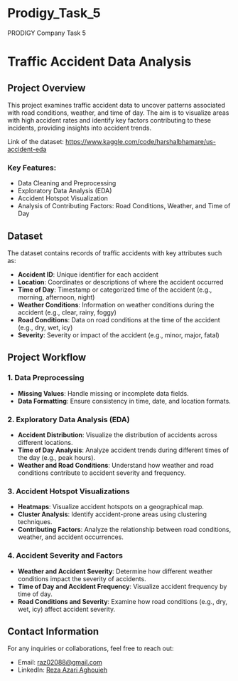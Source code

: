 # Prodigy_Task_5
PRODIGY Company Task 5

# Traffic Accident Data Analysis

## Project Overview

This project examines traffic accident data to uncover patterns associated with road conditions, weather, and time of day. The aim is to visualize areas with high accident rates and identify key factors contributing to these incidents, providing insights into accident trends.

Link of the dataset: https://www.kaggle.com/code/harshalbhamare/us-accident-eda

### Key Features:
- Data Cleaning and Preprocessing
- Exploratory Data Analysis (EDA)
- Accident Hotspot Visualization
- Analysis of Contributing Factors: Road Conditions, Weather, and Time of Day

## Dataset

The dataset contains records of traffic accidents with key attributes such as:
- **Accident ID**: Unique identifier for each accident
- **Location**: Coordinates or descriptions of where the accident occurred
- **Time of Day**: Timestamp or categorized time of the accident (e.g., morning, afternoon, night)
- **Weather Conditions**: Information on weather conditions during the accident (e.g., clear, rainy, foggy)
- **Road Conditions**: Data on road conditions at the time of the accident (e.g., dry, wet, icy)
- **Severity**: Severity or impact of the accident (e.g., minor, major, fatal)

## Project Workflow

### 1. Data Preprocessing
- **Missing Values**: Handle missing or incomplete data fields.
- **Data Formatting**: Ensure consistency in time, date, and location formats.
  
### 2. Exploratory Data Analysis (EDA)
- **Accident Distribution**: Visualize the distribution of accidents across different locations.
- **Time of Day Analysis**: Analyze accident trends during different times of the day (e.g., peak hours).
- **Weather and Road Conditions**: Understand how weather and road conditions contribute to accident severity and frequency.

### 3. Accident Hotspot Visualizations
- **Heatmaps**: Visualize accident hotspots on a geographical map.
- **Cluster Analysis**: Identify accident-prone areas using clustering techniques.
- **Contributing Factors**: Analyze the relationship between road conditions, weather, and accident occurrences.

### 4. Accident Severity and Factors
- **Weather and Accident Severity**: Determine how different weather conditions impact the severity of accidents.
- **Time of Day and Accident Frequency**: Visualize accident frequency by time of day.
- **Road Conditions and Severity**: Examine how road conditions (e.g., dry, wet, icy) affect accident severity.

## Contact Information

For any inquiries or collaborations, feel free to reach out:

- Email: [raz02088@gmail.com](mailto:raz0208@gmail.com)
- LinkedIn: [Reza Azari Aghouieh](https://www.linkedin.com/in/reza-azari-aghoueh/)

